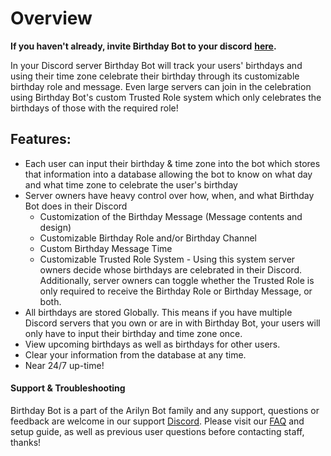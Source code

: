 # Overview

**If you haven't already, invite Birthday Bot to your discord** [**here**](https://discordapp.com/api/oauth2/authorize?client_id=656621136808902656&permissions=268659792&scope=bot%20applications.commands)**.**

In your Discord server Birthday Bot will track your users' birthdays and using their time zone celebrate their birthday through its customizable birthday role and message. Even large servers can join in the celebration using Birthday Bot's custom Trusted Role system which only celebrates the birthdays of those with the required role!

## **Features**:

-   Each user can input their birthday & time zone into the bot which stores that information into a database allowing the bot to know on what day and what time zone to celebrate the user's birthday
-   Server owners have heavy control over how, when, and what Birthday Bot does in their Discord
    -   Customization of the Birthday Message \(Message contents and design\)
    -   Customizable Birthday Role and/or Birthday Channel
    -   Custom Birthday Message Time
    -   Customizable Trusted Role System - Using this system server owners decide whose birthdays are celebrated in their Discord. Additionally, server owners can toggle whether the Trusted Role is only required to receive the Birthday Role or Birthday Message, or both.
-   All birthdays are stored Globally. This means if you have multiple Discord servers that you own or are in with Birthday Bot, your users will only have to input their birthday and time zone once.
-   View upcoming birthdays as well as birthdays for other users.
-   Clear your information from the database at any time.
-   Near 24/7 up-time!

#### Support & Troubleshooting

Birthday Bot is a part of the Arilyn Bot family and any support, questions or feedback are welcome in our support [Discord](https://discord.com/invite/9gUQFtz). Please visit our [FAQ](faq.md) and setup guide, as well as previous user questions before contacting staff, thanks!

